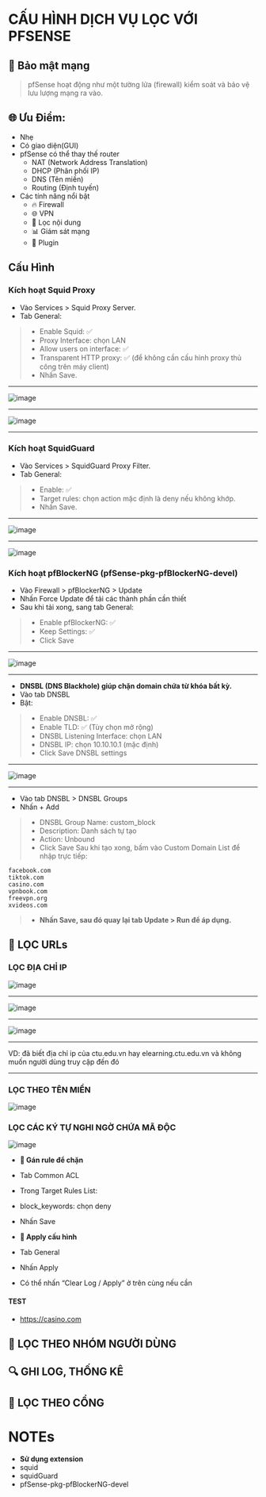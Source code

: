 # CẤU HÌNH DỊCH VỤ LỌC VỚI PFSENSE
## 🔐 Bảo mật mạng
> pfSense hoạt động như một tường lửa (firewall) kiểm soát và bảo vệ lưu lượng mạng ra vào.
## 🌐 Ưu Điểm:
- Nhẹ
- Có giao diện(GUI)
- pfSense có thể thay thế router
  - NAT (Network Address Translation)
  - DHCP (Phân phối IP)
  - DNS (Tên miền)
  - Routing (Định tuyến)
- Các tính năng nổi bật
  - 🔥 Firewall
  - 🌐 VPN
  - 🚫 Lọc nội dung
  - 📊 Giám sát mạng
  - 🧩 Plugin
## Cấu Hình
### Kích hoạt Squid Proxy
- Vào Services > Squid Proxy Server.
- Tab General:
> - Enable Squid: ✅
> - Proxy Interface: chọn LAN
> - Allow users on interface: ✅
> - Transparent HTTP proxy: ✅ (để không cần cấu hình proxy thủ công trên máy client)
> - Nhấn Save.
---
![image](https://github.com/user-attachments/assets/d0da2e3c-deee-425f-9426-b244e4ebfa8b)

---
![image](https://github.com/user-attachments/assets/7caecafd-9121-4ab6-a082-a5f82158a0d9)

--- 
### Kích hoạt SquidGuard
- Vào Services > SquidGuard Proxy Filter.
- Tab General:
> - Enable: ✅
> - Target rules: chọn action mặc định là deny nếu không khớp.
> - Nhấn Save.
---
![image](https://github.com/user-attachments/assets/667000b6-58f7-4073-b99e-8a7a0901b2f7)

---
![image](https://github.com/user-attachments/assets/a383f988-5901-4527-b89e-a0a4fdf5b69a)

### Kích hoạt pfBlockerNG (pfSense-pkg-pfBlockerNG-devel)
- Vào Firewall > pfBlockerNG > Update
- Nhấn Force Update để tải các thành phần cần thiết
- Sau khi tải xong, sang tab General:
> - Enable pfBlockerNG: ✅
> - Keep Settings: ✅
> - Click Save
---
![image](https://github.com/user-attachments/assets/ea3b674d-fee0-40cb-bffa-db234065a9cb)

---
- **DNSBL (DNS Blackhole) giúp chặn domain chứa từ khóa bất kỳ.**
- Vào tab DNSBL
- Bật:
> - Enable DNSBL: ✅
> - Enable TLD: ✅ (Tùy chọn mở rộng)
> - DNSBL Listening Interface: chọn LAN
> - DNSBL IP: chọn 10.10.10.1 (mặc định)
> - Click Save DNSBL settings

---
![image](https://github.com/user-attachments/assets/b5919ec6-76a6-4382-be52-2665e6e0853e)

---
- Vào tab DNSBL > DNSBL Groups
- Nhấn + Add
> - DNSBL Group Name: custom_block
> - Description: Danh sách tự tạo
> - Action: Unbound
> - Click Save
Sau khi tạo xong, bấm vào Custom Domain List để nhập trực tiếp:
```
facebook.com
tiktok.com
casino.com
vpnbook.com
freevpn.org
xvideos.com
```
> - **Nhấn Save, sau đó quay lại tab Update > Run để áp dụng.**
## 🔐 LỌC URLs
### LỌC ĐỊA CHỈ IP

![image](https://github.com/user-attachments/assets/2b3bed65-d482-4179-8953-e259ac1c8def)

---

![image](https://github.com/user-attachments/assets/e3200e06-87ba-4527-8f44-cdbfdc22a1ca)

---

![image](https://github.com/user-attachments/assets/09b1fe45-4221-4498-a5d3-0256da0203af)

---
VD: đã biết địa chỉ ip của ctu.edu.vn hay elearning.ctu.edu.vn và không muốn người dùng truy cập đến đó 

---
### LỌC THEO TÊN MIỀN

![image](https://github.com/user-attachments/assets/cbacc185-73e7-419d-bff4-2f2b6f6e9357)


### LỌC CÁC KÝ TỰ NGHI NGỜ CHỨA MÃ ĐỘC
![image](https://github.com/user-attachments/assets/1dab7e8f-3587-4f9f-8c8d-d43ae9fc92ff)
- **🔹 Gán rule để chặn**
- Tab Common ACL
- Trong Target Rules List:
- block_keywords: chọn deny
- Nhấn Save

- **🔹 Apply cấu hình**
- Tab General
- Nhấn Apply
- Có thể nhấn “Clear Log / Apply” ở trên cùng nếu cần
#### TEST 
- https://casino.com
## 🔐 LỌC THEO NHÓM NGƯỜI DÙNG
## 🔍 GHI LOG, THỐNG KÊ
## 🔐 LỌC THEO CỔNG
# NOTEs
- **Sử dụng extension**
- squid
- squidGuard
- pfSense-pkg-pfBlockerNG-devel
